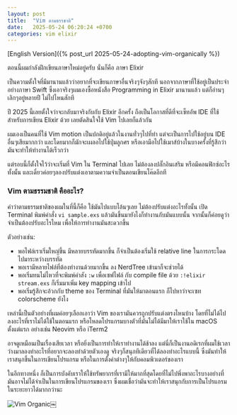 ```yaml
---
layout: post
title:  "Vim ตามธรรชาติ"
date:   2025-05-24 06:20:24 +0700
categories: vim elixir
---
```

[English Version]({% post_url 2025-05-24-adopting-vim-organically %})

ตอนนี้ผมกำลังฝึกเขียนภาษาใหม่อยู่ครับ นั่นก็คือ ภาษา Elixir

เป็นความตั้งใจที่มีมานานแล้วว่าอยากที่จะเขียนภาษาอื่นจริงๆจังๆสักที นอกจากภาษาที่ใช้อยู่เป็นประจำอย่างภาษา Swift ซึ่งเอาจริงๆผมเองซื้อหนังสือ Programming in Elixir มานานแล้ว แต่ก็อ่านๆเลิกๆอยู่หลายปี ไม่ไปไหนสักที

ปี 2025 นี้เลยตั้งใจว่าจะกลับมาจริงกับกับ Elixir อีกครั้ง ถือเป็นโอกาสที่ดีที่จะเซ็ทอัพ IDE ที่ใช้สำหรับการเขียน Elixir ด้วย เลยตัดสินใจใช้ Vim ไปเลยก็แล้วกัน

ผมเองเป็นคนที่ใช้ Vim motion เป็นปกติอยู่แล้วในงานทั่วๆไปที่ทำ แต่จะเป็นการไปใช้อยู่บน IDE อื่นๆเสียมากกว่า และโดยมากก็มักจะเผลอไปใช้ปุ่มลูกศร หรือเอามือไปใช้เมาส์บ้างในบางครั้งที่รู้สึกว่ามันจะทำให้ทำงานได้เร็วกว่า

แต่รอบนี้ก็ตั้งใจไว้ว่าจะเริ่มที่ Vim ใน Terminal ไปเลย ไม่ต้องลงปลั๊กอินเสริม หรือมีคอนฟิกซ์อะไรทั้งนั้น และเดี๋ยวค่อยๆลองปรับแต่งเอาตามความจำเป็นตอนเขียนโค๊ดอีกที

### Vim ตามธรรมชาติ คืออะไร?

คำว่าตามธรรมชาติของผมในที่นี้ก็คือ ใช้มันไปแบบโล้นๆเลย ไม่ต้องปรับแต่งอะไรทั้งนั้น เปิด Terminal พิมพ์คำสั่ง `vi sample.exs` แล้วมันขึ้นมายังไงก็ทำงานกับมันแบบนั้น จากนั้นก็ค่อยดูว่าจำเป็นต้องปรับอะไรไหม เพื่อให้การทำงานมันสะดวกขึ้น

ตัวอย่างเช่น:
- พอไฟล์เราเริ่มใหญ่ขึ้น มีหลายบรรทัดมากขึ้น ก็จำเป็นต้องเริ่มใช้ relative line ในการกระโดดไปมาระหว่างบรรทัด
- พอเรามีหลายไฟล์ที่ต้องทำงานด้วยมากขึ้น ลง NerdTree เข้ามาก็จะช่วยได้
- พอเริ่มทนไม่ไหวที่จะพิมพ์คำสัง `:w` เพื่อเซฟไฟล์ กับ compile file ด้วย `:!elixir stream.exs` ก็เริ่มมาเพิ่ม key mapping เข้าไป
- พอเริ่มรู้สึกจะอ้วกกับ theme ของ Terminal ที่มันให้มาตอนแรก ก็ไปหาว่าจะเซท  colorscheme ยังไง

เหล่านี้เป็นตัวอย่างที่ผมค่อยๆเลือกเอาว่า Vim ของเรามันควรถูกปรับแต่งตรงไหนบ้าง โดยที่ไม่ได้ไปลงอะไรที่เราไม่ได้ใช้ในตอนแรก หรือโหลดโปรแกรมบางตัวที่มันไม่ได้มีมาให้เราใช้ใน macOS ตั้งแต่แรก อย่างเช่น Neovim หรือ iTerm2

อาจดูเหมือนเป็นเรื่องเสียเวลา หรือยิ่งเป็นการทำให้เราทำงานได้ช้าลง แต่นี่ก็เป็นงานอดิเรกที่ผมใช้เวลาว่างมาลองทำอะไรที่อยากจะลองทำด้วยตัวเองดู จริงๆก็สนุกทีเดียวที่ได้ลองทำอะไรแบบนี้ ซึ่งมันทำให้เราสนุกขึ้นในการเขียนโปรแกรม หรือในการตั้งค่าต่างๆให้กับคอมพิวเตอร์ของเรา

ในอีกทางหนึ่ง ก็เป็นการบังคับเราให้ใช้ทรัพยากรที่เรามีให้มากที่สุดโดยที่ไม่ไปพึ่งพาอะไรบางอย่างที่มันอาจไม่ได้จำเป็นในการเขียนโปรแกรมของเรา ซึ่งผมเชื่อว่ามันจะทำให้เราสนุกกับการเป็นโปรแกรมในระยะยาวได้มากกว่านะ

![Vim Organic](/assets/2025-05-24-vim-organic.png)￼